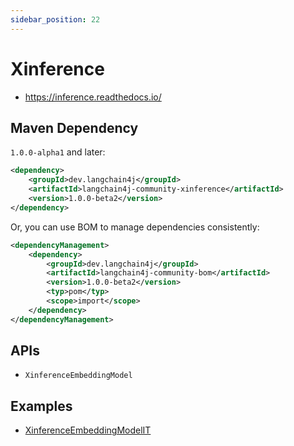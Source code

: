 ```yaml
---
sidebar_position: 22
---
```


# Xinference

- https://inference.readthedocs.io/


## Maven Dependency

`1.0.0-alpha1` and later:

```xml
<dependency>
    <groupId>dev.langchain4j</groupId>
    <artifactId>langchain4j-community-xinference</artifactId>
    <version>1.0.0-beta2</version>
</dependency>
```

Or, you can use BOM to manage dependencies consistently:

```xml
<dependencyManagement>
    <dependency>
        <groupId>dev.langchain4j</groupId>
        <artifactId>langchain4j-community-bom</artifactId>
        <version>1.0.0-beta2</version>
        <typ>pom</typ>
        <scope>import</scope>
    </dependency>
</dependencyManagement>
```

## APIs

- `XinferenceEmbeddingModel`


## Examples

- [XinferenceEmbeddingModelIT](https://github.com/langchain4j/langchain4j-community/blob/main/models/langchain4j-community-xinference/src/test/java/dev/langchain4j/community/model/xinference/XinferenceEmbeddingModelIT.java)
